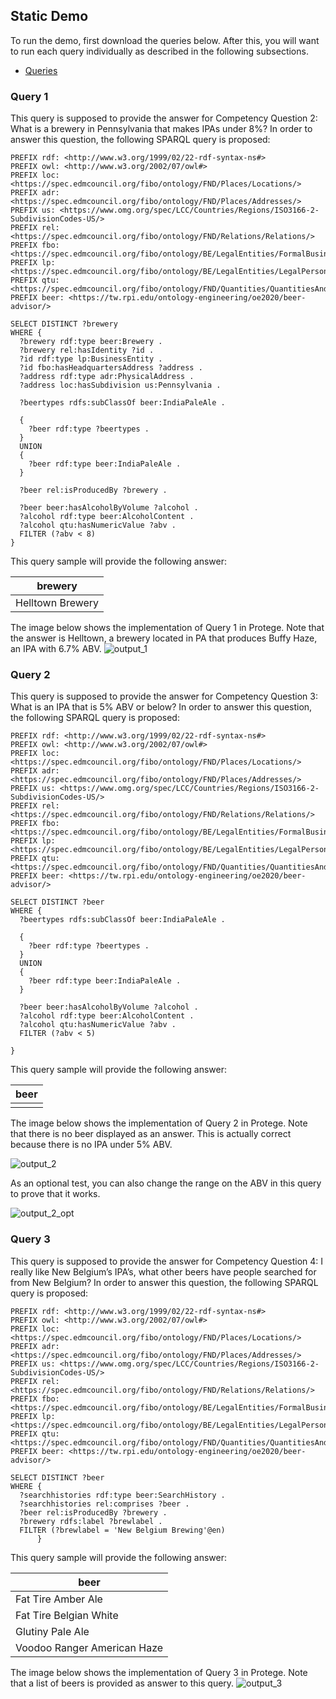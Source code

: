 ---
---

## Static Demo

To run the demo, first download the queries below. After this, you will want to run each query individually as described in the following subsections.
- [Queries](files/query)

### Query 1
This query is supposed to provide the answer for Competency Question 2: What is a brewery in Pennsylvania that makes IPAs under 8%?
In order to answer this question, the following SPARQL query is proposed:

```sparql
PREFIX rdf: <http://www.w3.org/1999/02/22-rdf-syntax-ns#>
PREFIX owl: <http://www.w3.org/2002/07/owl#>
PREFIX loc: <https://spec.edmcouncil.org/fibo/ontology/FND/Places/Locations/>
PREFIX adr: <https://spec.edmcouncil.org/fibo/ontology/FND/Places/Addresses/>
PREFIX us: <https://www.omg.org/spec/LCC/Countries/Regions/ISO3166-2-SubdivisionCodes-US/>
PREFIX rel: <https://spec.edmcouncil.org/fibo/ontology/FND/Relations/Relations/>
PREFIX fbo: <https://spec.edmcouncil.org/fibo/ontology/BE/LegalEntities/FormalBusinessOrganizations/>
PREFIX lp: <https://spec.edmcouncil.org/fibo/ontology/BE/LegalEntities/LegalPersons/>
PREFIX qtu: <https://spec.edmcouncil.org/fibo/ontology/FND/Quantities/QuantitiesAndUnits/>
PREFIX beer: <https://tw.rpi.edu/ontology-engineering/oe2020/beer-advisor/>

SELECT DISTINCT ?brewery
WHERE {
  ?brewery rdf:type beer:Brewery .
  ?brewery rel:hasIdentity ?id .
  ?id rdf:type lp:BusinessEntity .
  ?id fbo:hasHeadquartersAddress ?address .
  ?address rdf:type adr:PhysicalAddress .
  ?address loc:hasSubdivision us:Pennsylvania .
   
  ?beertypes rdfs:subClassOf beer:IndiaPaleAle .
  
  {
    ?beer rdf:type ?beertypes .
  }
  UNION
  {
    ?beer rdf:type beer:IndiaPaleAle .
  }
  
  ?beer rel:isProducedBy ?brewery .
  
  ?beer beer:hasAlcoholByVolume ?alcohol .
  ?alcohol rdf:type beer:AlcoholContent .
  ?alcohol qtu:hasNumericValue ?abv .
  FILTER (?abv < 8)  
}
```

This query sample will provide the following answer:

|brewery|
|-----------|
| Helltown Brewery|

The image below shows the implementation of Query 1 in Protege. Note that the answer is Helltown, a brewery located in PA that produces Buffy Haze, an IPA with 6.7% ABV.
![output_1](images/query2.png)

### Query 2

This query is supposed to provide the answer for Competency Question 3: What is an IPA that is 5% ABV or below?
In order to answer this question, the following SPARQL query is proposed:

```sparql
PREFIX rdf: <http://www.w3.org/1999/02/22-rdf-syntax-ns#>
PREFIX owl: <http://www.w3.org/2002/07/owl#>
PREFIX loc: <https://spec.edmcouncil.org/fibo/ontology/FND/Places/Locations/>
PREFIX adr: <https://spec.edmcouncil.org/fibo/ontology/FND/Places/Addresses/>
PREFIX us: <https://www.omg.org/spec/LCC/Countries/Regions/ISO3166-2-SubdivisionCodes-US/>
PREFIX rel: <https://spec.edmcouncil.org/fibo/ontology/FND/Relations/Relations/>
PREFIX fbo: <https://spec.edmcouncil.org/fibo/ontology/BE/LegalEntities/FormalBusinessOrganizations/>
PREFIX lp: <https://spec.edmcouncil.org/fibo/ontology/BE/LegalEntities/LegalPersons/>
PREFIX qtu: <https://spec.edmcouncil.org/fibo/ontology/FND/Quantities/QuantitiesAndUnits/>
PREFIX beer: <https://tw.rpi.edu/ontology-engineering/oe2020/beer-advisor/>

SELECT DISTINCT ?beer
WHERE {
  ?beertypes rdfs:subClassOf beer:IndiaPaleAle .
  
  {
    ?beer rdf:type ?beertypes .
  }
  UNION
  {
    ?beer rdf:type beer:IndiaPaleAle .
  }
  
  ?beer beer:hasAlcoholByVolume ?alcohol .
  ?alcohol rdf:type beer:AlcoholContent .
  ?alcohol qtu:hasNumericValue ?abv .
  FILTER (?abv < 5)
  
}
```

This query sample will provide the following answer:

|beer|
|-----------|
| |

The image below shows the implementation of Query 2 in Protege. Note that there is no beer displayed as an answer. This is actually correct because there is no IPA under 5% ABV.

![output_2](images/query3-result.png)

As an optional test, you can also change the range on the ABV in this query to prove that it works.

![output_2_opt](images/query3-result-opt.png)

### Query 3

This query is supposed to provide the answer for Competency Question 4: I really like New Belgium’s IPA’s, what other beers have people searched for
from New Belgium?
In order to answer this question, the following SPARQL query is proposed:

```sparql
PREFIX rdf: <http://www.w3.org/1999/02/22-rdf-syntax-ns#>
PREFIX owl: <http://www.w3.org/2002/07/owl#>
PREFIX loc: <https://spec.edmcouncil.org/fibo/ontology/FND/Places/Locations/>
PREFIX adr: <https://spec.edmcouncil.org/fibo/ontology/FND/Places/Addresses/>
PREFIX us: <https://www.omg.org/spec/LCC/Countries/Regions/ISO3166-2-SubdivisionCodes-US/>
PREFIX rel: <https://spec.edmcouncil.org/fibo/ontology/FND/Relations/Relations/>
PREFIX fbo: <https://spec.edmcouncil.org/fibo/ontology/BE/LegalEntities/FormalBusinessOrganizations/>
PREFIX lp: <https://spec.edmcouncil.org/fibo/ontology/BE/LegalEntities/LegalPersons/>
PREFIX qtu: <https://spec.edmcouncil.org/fibo/ontology/FND/Quantities/QuantitiesAndUnits/>
PREFIX beer: <https://tw.rpi.edu/ontology-engineering/oe2020/beer-advisor/>

SELECT DISTINCT ?beer
WHERE {
  ?searchhistories rdf:type beer:SearchHistory .
  ?searchhistories rel:comprises ?beer .
  ?beer rel:isProducedBy ?brewery .  
  ?brewery rdfs:label ?brewlabel .
  FILTER (?brewlabel = 'New Belgium Brewing'@en)
      }
```

This query sample will provide the following answer:

|beer|
|-----------|
| Fat Tire Amber Ale |
| Fat Tire Belgian White |
| Glutiny Pale Ale |
| Voodoo Ranger American Haze |


The image below shows the implementation of Query 3 in Protege. Note that a list of beers is provided as answer to this query.
![output_3](images/query4.png)


